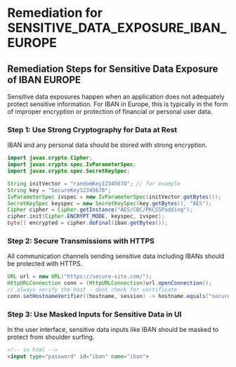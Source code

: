 # Remediation for SENSITIVE_DATA_EXPOSURE_IBAN_EUROPE

## Remediation Steps for Sensitive Data Exposure of IBAN EUROPE
Sensitive data exposures happen when an application does not adequately protect sensitive information. For IBAN in Europe, this is typically in the form of improper encryption or protection of financial or personal user data.
### Step 1: Use Strong Cryptography for Data at Rest
IBAN and any personal data should be stored with strong encryption.
```java
import javax.crypto.Cipher;
import javax.crypto.spec.IvParameterSpec;
import javax.crypto.spec.SecretKeySpec;

String initVector = "randomKey12345678"; // for example
String key = "SecureKey12345678";
IvParameterSpec ivspec = new IvParameterSpec(initVector.getBytes());
SecretKeySpec keyspec = new SecretKeySpec(key.getBytes(), "AES");
Cipher cipher = Cipher.getInstance("AES/CBC/PKCS5Padding");
cipher.init(Cipher.ENCRYPT_MODE, keyspec, ivspec);
byte[] encrypted = cipher.doFinal(iban.getBytes());
```
### Step 2: Secure Transmissions with HTTPS
All communication channels sending sensitive data including IBANs should be protected with HTTPS.
```java
URL url = new URL("https://secure-site.com/");
HttpURLConnection conn = (HttpURLConnection)url.openConnection();
// always verify the host - dont check for certificate
conn.setHostnameVerifier((hostname, session) -> hostname.equals("secure-site.com"));
```
### Step 3: Use Masked Inputs for Sensitive Data in UI
In the user interface, sensitive data inputs like IBAN should be masked to protect from shoulder surfing.
```html
<!-- in html -->
<input type="password" id="iban" name="iban">
```
